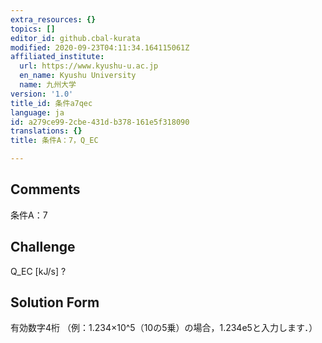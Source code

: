 ```yaml
---
extra_resources: {}
topics: []
editor_id: github.cbal-kurata
modified: 2020-09-23T04:11:34.164115061Z
affiliated_institute:
  url: https://www.kyushu-u.ac.jp
  en_name: Kyushu University
  name: 九州大学
version: '1.0'
title_id: 条件a7qec
language: ja
id: a279ce99-2cbe-431d-b378-161e5f318090
translations: {}
title: 条件A：7，Q_EC

---
```


## Comments
条件A：7

## Challenge
Q_EC [kJ/s] ?

## Solution Form
有効数字4桁
（例：1.234×10^5（10の5乗）の場合，1.234e5と入力します．）




